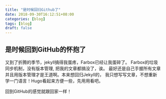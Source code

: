 ```yaml
---
title: "是时候回归Github了"
date: 2018-09-30T16:12:51+08:00
categories: [blog]
tags: [blog]
draft: false
---
```


## 是时候回到GitHub的怀抱了

又到了折腾的季节，jekyll搞得我蛋疼，Farbox已经让我蛋碎了。
Farbox的垃圾同步机制，没有版本管理, 把我的文章都搞没了，诶。
最好还是自己手握所有文章并且用版本管理才是王道啊。本来想回归Jekyll的，
我只想写写文章，不想重新学一门语言！Hugo看起来方便一些，先用用看吧。

回到GitHub的感觉就跟回家一样！
